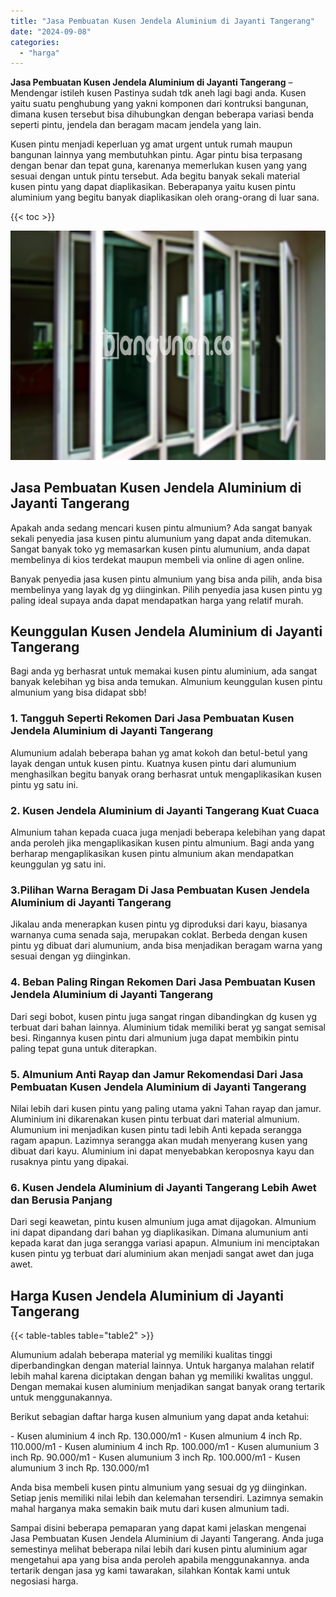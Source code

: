 ```yaml
---
title: "Jasa Pembuatan Kusen Jendela Aluminium di Jayanti Tangerang"
date: "2024-09-08"
categories: 
  - "harga"
---
```


**Jasa Pembuatan Kusen Jendela Aluminium di Jayanti Tangerang** – Mendengar istileh kusen Pastinya sudah tdk aneh lagi bagi anda. Kusen yaitu suatu penghubung yang yakni komponen dari kontruksi bangunan, dimana kusen tersebut bisa dihubungkan dengan beberapa variasi benda seperti pintu, jendela dan beragam macam jendela yang lain.

Kusen pintu menjadi keperluan yg amat urgent untuk rumah maupun bangunan lainnya yang membutuhkan pintu. Agar pintu bisa terpasang dengan benar dan tepat guna, karenanya memerlukan kusen yang yang sesuai dengan untuk pintu tersebut. Ada begitu banyak sekali material kusen pintu yang dapat diaplikasikan. Beberapanya yaitu kusen pintu aluminium yang begitu banyak diaplikasikan oleh orang-orang di luar sana.

{{< toc >}}

![Jasa Pembuatan Kusen Jendela Aluminium di Jayanti Tangerang](/images/harga-kusen-jendela-alumunium-42.png)

## Jasa Pembuatan Kusen Jendela Aluminium di Jayanti Tangerang

Apakah anda sedang mencari kusen pintu almunium? Ada sangat banyak sekali penyedia jasa kusen pintu alumunium yang dapat anda ditemukan. Sangat banyak toko yg memasarkan kusen pintu alumunium, anda dapat membelinya di kios terdekat maupun membeli via online di agen online.

Banyak penyedia jasa kusen pintu almunium yang bisa anda pilih, anda bisa membelinya yang layak dg yg diinginkan. Pilih penyedia jasa kusen pintu yg paling ideal supaya anda dapat mendapatkan harga yang relatif murah.

## Keunggulan Kusen Jendela Aluminium di Jayanti Tangerang

Bagi anda yg berhasrat untuk memakai kusen pintu aluminium, ada sangat banyak kelebihan yg bisa anda temukan. Almunium keunggulan kusen pintu almunium yang bisa didapat sbb!

### 1\. Tangguh Seperti Rekomen Dari Jasa Pembuatan Kusen Jendela Aluminium di Jayanti Tangerang

Alumunium adalah beberapa bahan yg amat kokoh dan betul-betul yang layak dengan untuk kusen pintu. Kuatnya kusen pintu dari alumunium menghasilkan begitu banyak orang berhasrat untuk mengaplikasikan kusen pintu yg satu ini.

### 2\. Kusen Jendela Aluminium di Jayanti Tangerang Kuat Cuaca

Almunium tahan kepada cuaca juga menjadi beberapa kelebihan yang dapat anda peroleh jika mengaplikasikan kusen pintu almunium. Bagi anda yang berharap mengaplikasikan kusen pintu almunium akan mendapatkan keunggulan yg satu ini.

### 3.Pilihan Warna Beragam Di Jasa Pembuatan Kusen Jendela Aluminium di Jayanti Tangerang

Jikalau anda menerapkan kusen pintu yg diproduksi dari kayu, biasanya warnanya cuma senada saja, merupakan coklat. Berbeda dengan kusen pintu yg dibuat dari alumunium, anda bisa menjadikan beragam warna yang sesuai dengan yg diinginkan.

### 4\. Beban Paling Ringan Rekomen Dari Jasa Pembuatan Kusen Jendela Aluminium di Jayanti Tangerang

Dari segi bobot, kusen pintu juga sangat ringan dibandingkan dg kusen yg terbuat dari bahan lainnya. Aluminium tidak memiliki berat yg sangat semisal besi. Ringannya kusen pintu dari almunium juga dapat membikin pintu paling tepat guna untuk diterapkan.

### 5\. Almunium Anti Rayap dan Jamur Rekomendasi Dari Jasa Pembuatan Kusen Jendela Aluminium di Jayanti Tangerang

Nilai lebih dari kusen pintu yang paling utama yakni Tahan rayap dan jamur. Aluminium ini dikarenakan kusen pintu terbuat dari material almunium. Alumunium ini menjadikan kusen pintu tadi lebih Anti kepada serangga ragam apapun. Lazimnya serangga akan mudah menyerang kusen yang dibuat dari kayu. Aluminium ini dapat menyebabkan keroposnya kayu dan rusaknya pintu yang dipakai.

### 6\. Kusen Jendela Aluminium di Jayanti Tangerang Lebih Awet dan Berusia Panjang

Dari segi keawetan, pintu kusen almunium juga amat dijagokan. Almunium ini dapat dipandang dari bahan yg diaplikasikan. Dimana alumunium anti kepada karat dan juga serangga variasi apapun. Almunium ini menciptakan kusen pintu yg terbuat dari aluminium akan menjadi sangat awet dan juga awet.

## Harga Kusen Jendela Aluminium di Jayanti Tangerang

{{< table-tables table="table2" >}}

Alumunium adalah beberapa material yg memiliki kualitas tinggi diperbandingkan dengan material lainnya. Untuk harganya malahan relatif lebih mahal karena diciptakan dengan bahan yg memiliki kwalitas unggul. Dengan memakai kusen aluminium menjadikan sangat banyak orang tertarik untuk menggunakannya.

Berikut sebagian daftar harga kusen almunium yang dapat anda ketahui:

\- Kusen aluminium 4 inch Rp. 130.000/m1 - Kusen almunium 4 inch Rp. 110.000/m1 - Kusen aluminium 4 inch Rp. 100.000/m1 - Kusen alumunium 3 inch Rp. 90.000/m1 - Kusen alumunium 3 inch Rp. 100.000/m1 - Kusen alumunium 3 inch Rp. 130.000/m1

Anda bisa membeli kusen pintu almunium yang sesuai dg yg diinginkan. Setiap jenis memiliki nilai lebih dan kelemahan tersendiri. Lazimnya semakin mahal harganya maka semakin baik mutu dari kusen almunium tadi.

Sampai disini beberapa pemaparan yang dapat kami jelaskan mengenai Jasa Pembuatan Kusen Jendela Aluminium di Jayanti Tangerang. Anda juga semestinya melihat beberapa nilai lebih dari kusen pintu aluminium agar mengetahui apa yang bisa anda peroleh apabila menggunakannya. anda tertarik dengan jasa yg kami tawarakan, silahkan Kontak kami untuk negosiasi harga.
